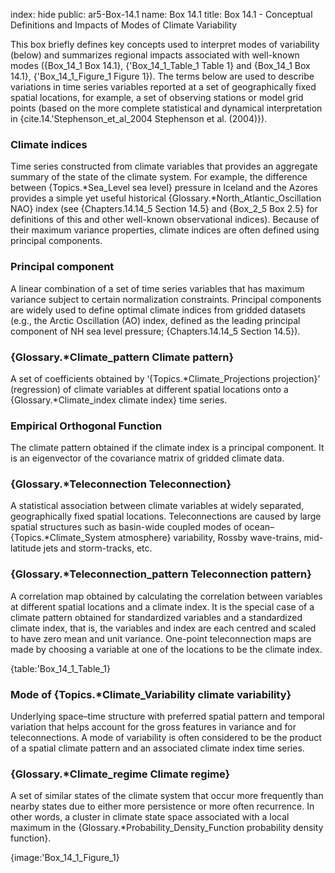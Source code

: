 index: hide
public: ar5-Box-14.1
name: Box 14.1
title: Box 14.1 - Conceptual Definitions and Impacts of Modes of Climate Variability

This box briefly defines key concepts used to interpret modes of variability (below) and summarizes regional impacts associated with well-known modes ({Box_14_1 Box 14.1}, {'Box_14_1_Table_1 Table 1} and {Box_14_1 Box 14.1}, {'Box_14_1_Figure_1 Figure 1}). The terms below are used to describe variations in time series variables reported at a set of geographically fixed spatial locations, for example, a set of observing stations or model grid points (based on the more complete statistical and dynamical interpretation in {cite.14.'Stephenson_et_al_2004 Stephenson et al. (2004)}).

### Climate indices

Time series constructed from climate variables that provides an aggregate summary of the state of the climate system. For example, the difference between {Topics.*Sea_Level sea level} pressure in Iceland and the Azores provides a simple yet useful historical {Glossary.*North_Atlantic_Oscillation NAO} index (see {Chapters.14.14_5 Section 14.5} and {Box_2_5 Box 2.5} for definitions of this and other well-known observational indices). Because of their maximum variance properties, climate indices are often defined using principal components.

### Principal component

A linear combination of a set of time series variables that has maximum variance subject to certain normalization constraints. Principal components are widely used to define optimal climate indices from gridded datasets (e.g., the Arctic Oscillation (AO) index, defined as the leading principal component of NH sea level pressure; {Chapters.14.14_5 Section 14.5}).

### {Glossary.*Climate_pattern Climate pattern}

A set of coefficients obtained by ‘{Topics.*Climate_Projections projection}’ (regression) of climate variables at different spatial locations onto a {Glossary.*Climate_index climate index} time series.

### Empirical Orthogonal Function

The climate pattern obtained if the climate index is a principal component. It is an eigenvector of the covariance matrix of gridded climate data.

### {Glossary.*Teleconnection Teleconnection}

A statistical association between climate variables at widely separated, geographically fixed spatial locations. Teleconnections are caused by large spatial structures such as basin-wide coupled modes of ocean–{Topics.*Climate_System atmosphere} variability, Rossby wave-trains, mid-latitude jets and storm-tracks, etc.

### {Glossary.*Teleconnection_pattern Teleconnection pattern}

A correlation map obtained by calculating the correlation between variables at different spatial locations and a climate index. It is the special case of a climate pattern obtained for standardized variables and a standardized climate index, that is, the variables and index are each centred and scaled to have zero mean and unit variance. One-point teleconnection maps are made by choosing a variable at one of the locations to be the climate index.

{table:'Box_14_1_Table_1}

### Mode of {Topics.*Climate_Variability climate variability}

Underlying space–time structure with preferred spatial pattern and temporal variation that helps account for the gross features in variance and for teleconnections. A mode of variability is often considered to be the product of a spatial climate pattern and an associated climate index time series.

### {Glossary.*Climate_regime Climate regime}

A set of similar states of the climate system that occur more frequently than nearby states due to either more persistence or more often recurrence. In other words, a cluster in climate state space associated with a local maximum in the {Glossary.*Probability_Density_Function probability density function}.

{image:'Box_14_1_Figure_1}
